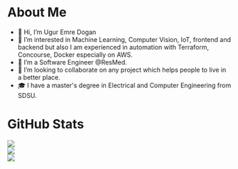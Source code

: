 # About Me
- 👋 Hi, I’m Ugur Emre Dogan
- 👀 I’m interested in Machine Learning, Computer Vision, IoT, frontend and backend but also I am experienced in automation with Terraform, Concourse, Docker especially on AWS.
- 🌱 I’m a Software Engineer @ResMed.
- 💞️ I’m looking to collaborate on any project which helps people to live in a better place.
- 🎓 I have a master's degree in Electrical and Computer Engineering from SDSU.

# GitHub Stats
![](https://github-readme-stats.vercel.app/api?username=ued094&theme=dark&hide_border=true&include_all_commits=false&card_width=437)<br/>
![](https://nirzak-streak-stats.vercel.app/?user=ued094&theme=dark&hide_border=true&card_width=437)<br/>
![](https://github-readme-stats.vercel.app/api/top-langs/?username=ued094&theme=dark&hide_border=true&include_all_commits=false&layout=compact&card_width=437)

<!---
UED094/UED094 is a ✨ special ✨ repository because its `README.md` (this file) appears on your GitHub profile.
You can click the Preview link to take a look at your changes.
--->
